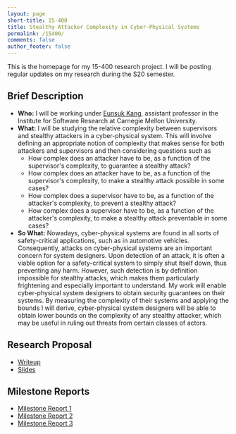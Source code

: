 ```yaml
---
layout: page
short-title: 15-400
title: Stealthy Attacker Complexity in Cyber-Physical Systems
permalink: /15400/
comments: false
author_footer: false
---
```


This is the homepage for my 15-400 research project. I will be posting regular
updates on my research during the S20 semester.

## Brief Description

- **Who:** I will be working under [Eunsuk Kang](eskang.github.io),
assistant professor in the Institute for Software Research at
Carnegie Mellon University.
- **What:** I will be studying the relative complexity between supervisors and
stealthy attackers in a cyber-physical system. This will involve defining an
appropriate notion of complexity that makes sense for both attackers and
supervisors and then considering questions such as
  - How complex does an attacker have to be, as a function of the supervisor's 
  complexity, to guarantee a stealthy attack?
  - How complex does an attacker have to be, as a function of the supervisor's 
  complexity, to make a stealthy attack possible in some cases?
  - How complex does a supervisor have to be, as a function of the attacker's 
  complexity, to prevent a stealthy attack?
  - How complex does a supervisor have to be, as a function of the attacker's 
  complexity, to make a stealthy attack preventable in some cases?
- **So What:** Nowadays, cyber-physical systems are found in all sorts of 
safety-critical applications, such as in automotive vehicles. Consequently, 
attacks on cyber-physical systems are an important concern for system designers. 
Upon detection of an attack, it is often a viable option for a safety-critical 
system to simply shut itself down, thus preventing any harm. However, such 
detection is by definition impossible for stealthy attacks, which makes them 
particularly frightening and especially important to understand. My work will 
enable cyber-physical system designers to obtain security guarantees on their 
systems. By measuring the complexity of their systems and applying the bounds 
I will derive, cyber-physical system designers will be able to obtain lower 
bounds on the complexity of any stealthy attacker, which may be useful in ruling
out threats from certain classes of actors.

## Research Proposal

- [Writeup](/docs/15400/proposal.pdf)
- [Slides](/docs/15400/proposal_slides.pdf)

## Milestone Reports

- [Milestone Report 1](/docs/15400/Milestone_1_Report.pdf)
- [Milestone Report 2](/docs/15400/Milestone_2_Report.pdf)
- [Milestone Report 3](/docs/15400/Milestone_3_Report.pdf)
